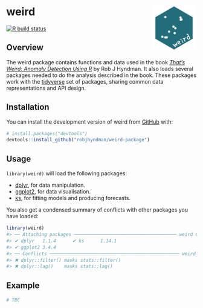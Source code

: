 
<!-- README.md is generated from README.Rmd. Please edit that file -->

# weird <img src="man/figures/weird-hex.png" align="right" width = 120 />

<!-- badges: start -->

[![R build
status](https://github.com/robjhyndman/weird-package/workflows/R-CMD-check/badge.svg)](https://github.com/robjhyndman/weird-package/actions)
<!-- badges: end -->

## Overview

The weird package contains functions and data used in the book [*That’s
Weird: Anomaly Detection Using R*](https://OTexts.com/weird/) by Rob J
Hyndman. It also loads several packages needed to do the analysis
described in the book. These packages work with the
[tidyverse](https://www.tidyverse.org/) set of packages, sharing common
data representations and API design.

## Installation

You can install the development version of weird from
[GitHub](https://github.com/) with:

``` r
# install.packages("devtools")
devtools::install_github("robjhyndman/weird-package")
```

## Usage

`library(weird)` will load the following packages:

- [dplyr](https://dplyr.tidyverse.org), for data manipulation.
- [ggplot2](https://ggplot2.tidyverse.org), for data visualisation.
- [ks](https://cran.r-project.org/package=ks), for fitting models and
  producing forecasts.

You also get a condensed summary of conflicts with other packages you
have loaded:

``` r
library(weird)
#> ── Attaching packages ────────────────────────────────────── weird 0.0.0.9000 ──
#> ✔ dplyr   1.1.4      ✔ ks      1.14.1
#> ✔ ggplot2 3.4.4
#> ── Conflicts ──────────────────────────────────────────────── weird_conflicts ──
#> ✖ dplyr::filter() masks stats::filter()
#> ✖ dplyr::lag()    masks stats::lag()
```

## Example

``` r
# TBC
```
